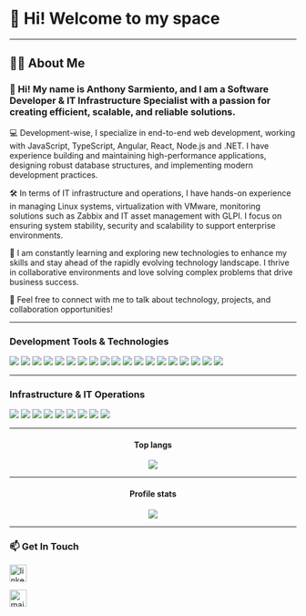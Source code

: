 # 👋 Hi! Welcome to my space
---

<h2 align="left">👩‍💻  About Me</h2>
<h3 align="left">👋 Hi! My name is Anthony Sarmiento, and I am a Software Developer & IT Infrastructure Specialist with a passion for creating efficient, scalable, and reliable solutions.</h3>


💻 Development-wise, I specialize in end-to-end web development, working with JavaScript, TypeScript, Angular, React, Node.js and .NET. I have experience building and maintaining high-performance applications, designing robust database structures, and implementing modern development practices.

🛠️ In terms of IT infrastructure and operations, I have hands-on experience in managing Linux systems, virtualization with VMware, monitoring solutions such as Zabbix and IT asset management with GLPI. I focus on ensuring system stability, security and scalability to support enterprise environments.

🚀 I am constantly learning and exploring new technologies to enhance my skills and stay ahead of the rapidly evolving technology landscape. I thrive in collaborative environments and love solving complex problems that drive business success.

📩 Feel free to connect with me to talk about technology, projects, and collaboration opportunities!

---

### Development Tools & Technologies 

<img src = "https://img.shields.io/badge/-HTML5-E34F26?style=flat&logo=html5&logoColor=white"> <img src = "https://img.shields.io/badge/-CSS3-1572B6?style=flat&logo=css3&logoColor=white">
<img src="https://img.shields.io/badge/-Bootstrap-563D7C?style=flat&logo=bootstrap&logoColor=white">
<img src="https://img.shields.io/badge/-JavaScript-eed718?style=flat&logo=javascript&logoColor=ffffff">
<img src="https://img.shields.io/badge/-React-000000?style=flat&logo=react&logoColor=00c8ff">
<img src="https://img.shields.io/badge/-MongoDB-4DB33D?style=flat&logo=mongodb&logoColor=FFFFFF">
<img src="https://img.shields.io/badge/-MySQL-F29111?style=flat&logo=mysql&logoColor=FFFFFF">
<img src="https://img.shields.io/badge/-Express.js-787878?style=flat">
<img src="https://img.shields.io/badge/-Node.js-3C873A?style=flat&logo=Node.js&logoColor=white">
<img src="https://img.shields.io/badge/-Firebase-FFA611?style=flat&logo=firebase&logoColor=FFFFFF">
<img src="http://img.shields.io/badge/-Git-F1502F?style=flat&logo=git&logoColor=FFFFFF">
<img src="http://img.shields.io/badge/-Github-000000?style=flat&logo=github&logoColor=FFFFFF">
<img src="https://img.shields.io/badge/-TypeScript-3178C6?style=flat&logo=typescript&logoColor=white">
<img src="http://img.shields.io/badge/-VS%20Code-007ACC?style=flat&logo=visual%20studio%20code&logoColor=white">
<img src="https://img.shields.io/badge/-Angular-DD0031?style=flat&logo=angular&logoColor=white">
<img src="https://img.shields.io/badge/-.NET-512BD4?style=flat&logo=.net&logoColor=white">
<img src="https://img.shields.io/badge/-Python-black?style=flat&logo=python&logoColor=white"> 
<img src="https://img.shields.io/badge/-Unity-000000?style=flat&logo=unity&logoColor=white">
<img src="https://img.shields.io/badge/-SQL%20Server-CC2927?style=flat&logo=microsoft%20sql%20server&logoColor=white">


---

### Infrastructure & IT Operations 
<img src="https://img.shields.io/badge/-Bash-4EAA25?style=flat&logo=gnubash&logoColor=white"> <img src="https://img.shields.io/badge/-Linux-FCC624?style=flat&logo=linux&logoColor=black"> <img src="https://img.shields.io/badge/-Zabbix-DC0030?style=flat&logo=zabbix&logoColor=white"> <img src="https://img.shields.io/badge/-GLPI-0066CC?style=flat&logo=glpi&logoColor=white"> <img src="https://img.shields.io/badge/-CentOS%20Stream-262577?style=flat&logo=centos&logoColor=white"> <img src="https://img.shields.io/badge/-VMware-607078?style=flat&logo=vmware&logoColor=white"> <img src="https://img.shields.io/badge/-ESET-0090D0?style=flat&logo=eset&logoColor=white"> <img src="https://img.shields.io/badge/-360%20Total%20Security-00A500?style=flat&logo=360&logoColor=white"> <img src="https://img.shields.io/badge/-TrueNAS-0095D5?style=flat&logo=truenas&logoColor=white">

---

<h4 align="center">Top langs</h4>

<p align="center"><img src="https://github-readme-stats.vercel.app/api/top-langs/?username=Haisar1&langs_count=10&theme=tokyonight&layout=compact"  /></p>


---

<h4 align="center">Profile stats</h4>

<p align="center"><img src="https://github-readme-stats.vercel.app/api?username=Haisar1&show_icons=true&theme=synthwave" /></p>

---

### 📫 Get In Touch
<a href="https://linkedin.com/in/anthony-sarmiento-055b79210"><img src="https://www.vectorlogo.zone/logos/linkedin/linkedin-icon.svg" width="30px" alt="linkedin"></a>

<a href="mailto:anthonysarmiento044@gmail.com"><img src="https://www.vectorlogo.zone/logos/gmail/gmail-icon.svg" width="30px" alt="mail"></a> 
